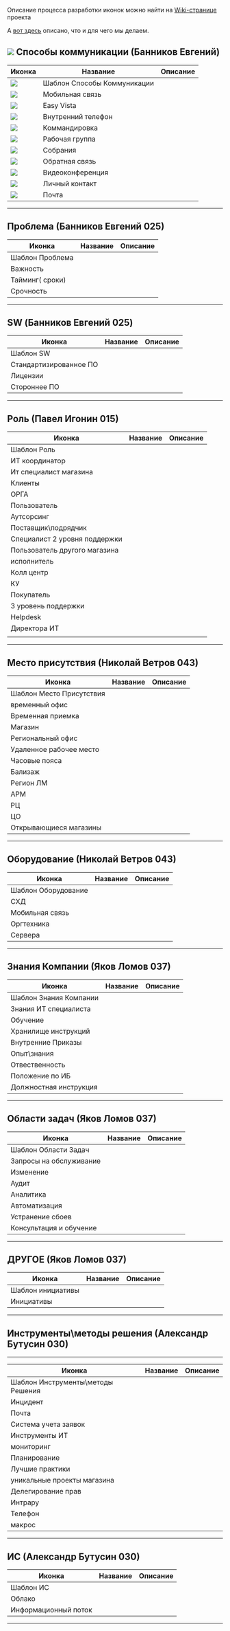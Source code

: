 Описание процесса разработки иконок можно найти на [Wiki-странице](wiki) проекта

А [вот здесь](it-synergy-2016.md) описано, что и для чего мы делаем.

## ![](https://rawgit.com/bannikov-info/it-synergy-2016-icons/master/communication-icons/communications.svg) Способы коммуникации (Банников Евгений)
Иконка | Название | Описание
-------|----------|----------
![](https://rawgit.com/bannikov-info/it-synergy-2016-icons/master/communication-icons/communications-template.svg) | Шаблон Способы Коммуникации |
![](https://rawgit.com/bannikov-info/it-synergy-2016-icons/master/communication-icons/communications-mobile.svg)  | Мобильная связь |
![](https://rawgit.com/bannikov-info/it-synergy-2016-icons/master/communication-icons/communications-ev.svg) | Easy Vista |
![](https://rawgit.com/bannikov-info/it-synergy-2016-icons/master/communication-icons/communications-phone.svg) | Внутренний телефон |
![](https://rawgit.com/bannikov-info/it-synergy-2016-icons/master/communication-icons/communications-business-trip.svg) | Коммандировка |
![](https://rawgit.com/bannikov-info/it-synergy-2016-icons/master/communication-icons/communications-work-group.svg) | Рабочая группа |
![](https://rawgit.com/bannikov-info/it-synergy-2016-icons/master/communication-icons/communications-meeting.svg) | Собрания |
![](https://rawgit.com/bannikov-info/it-synergy-2016-icons/master/communication-icons/communications-feedback.svg) | Обратная связь |
![](https://rawgit.com/bannikov-info/it-synergy-2016-icons/master/communication-icons/communications-videoconference.svg) | Видеоконференция |
![](https://rawgit.com/bannikov-info/it-synergy-2016-icons/master/communication-icons/communications-personal.svg) | Личный контакт |
![](https://rawgit.com/bannikov-info/it-synergy-2016-icons/master/communication-icons/communications-mail.svg) | Почта |

--------------------------------------------------------------------------------------------------------------------------------------------
## Проблема (Банников Евгений 025)

Иконка | Название | Описание
-------|----------|----------
 | Шаблон Проблема |
 | Важность |
 | Тайминг( сроки) |
 | Срочность |

------------------------------------------------------------
## SW (Банников Евгений 025)

Иконка | Название | Описание
-------|----------|----------
 | Шаблон SW |
 | Стандартизированное ПО |
 | Лицензии |
 | Стороннее ПО |

-------------------------------------------------------------------

## Роль (Павел Игонин 015)

Иконка | Название | Описание
-------|----------|----------
 | Шаблон Роль |
 | ИТ координатор |
 | Ит специалист магазина |
 | Клиенты |
 | ОРГА |
 | Пользователь |
 | Аутсорсинг |
 | Поставщик\\подрядчик |
 | Специалист 2 уровня поддержки |
 | Пользователь другого магазина |
 | исполнитель |
 | Колл центр |
 | КУ |
 | Покупатель |
 | 3 уровень поддержки |
 | Helpdesk |
 | Директора ИТ |
 |  |

 -------------------------------------------------------------------------------------------------------------------------------------------
## Место присутствия (Николай Ветров 043)

Иконка | Название | Описание
-------|----------|----------
 | Шаблон Место Присутствия |
 | временный офис |
 | Временная приемка |
 | Магазин |
 | Региональный офис |
 | Удаленное рабочее место |
 | Часовые пояса |
 | Бализаж |
 | Регион ЛМ |
 | АРМ |
 | РЦ |
 | ЦО |
 | Открывающиеся магазины |
------------------------------------------------------------
## Оборудование (Николай Ветров 043)
Иконка | Название | Описание
-------|----------|----------
| Шаблон Оборудование |
| СХД |
| Мобильная связь |
| Оргтехника |
| Сервера |

--------------------------------------------------------------------

## Знания Компании (Яков Ломов 037)
Иконка | Название | Описание
-------|----------|----------
| Шаблон Знания Компании |
| Знания ИТ специалиста |
| Обучение |
| Хранилище инструкций |
| Внутренние Приказы |
| Опыт\знания |
| Отвественность |
| Положение по ИБ |
| Должностная инструкция |

--------------------------------------------------------------

## Области задач (Яков Ломов 037)
Иконка | Название | Описание
-------|----------|----------
| Шаблон Области Задач |
| Запросы на обслуживание |
| Изменение |
| Аудит |
| Аналитика |
| Автоматизация |
| Устранение сбоев |
| Консультация и обучение |

-----------------------------------------------------------------
## ДРУГОЕ (Яков Ломов 037)
Иконка | Название | Описание
-------|----------|----------
| Шаблон инициативы |
| Инициативы |

-----------------------------------------------------------------

## Инструменты\\методы решения (Александр Бутусин 030)
-----------------------------------------------------------------
Иконка | Название | Описание
-------|----------|----------
 | Шаблон Инструменты\\методы Решения |
 | Инцидент |
 | Почта |
 | Система учета заявок |
 | Инструменты ИТ |
 | мониторинг |
 | Планирование |
 | Лучшие практики |
 | уникальные проекты магазина |
 | Делегирование прав |
 | Интрару |
 | Телефон |
 | макрос |

-----------------------------------------------------------

## ИС  (Александр Бутусин 030)
Иконка | Название | Описание
-------|----------|----------
 | Шаблон ИС |
 | Облако |
 | Информационный поток |

-------------------------------------------------------------------
